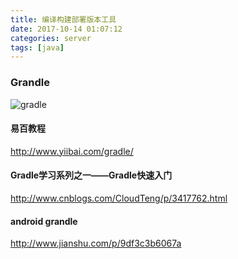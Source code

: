 ```yaml
---
title: 编译构建部署版本工具
date: 2017-10-14 01:07:12
categories: server
tags: [java] 
---
```

### Grandle
![gradle](/images/server/gradle.gif)

#### 易百教程
http://www.yiibai.com/gradle/

#### Gradle学习系列之一——Gradle快速入门

http://www.cnblogs.com/CloudTeng/p/3417762.html

#### android grandle

http://www.jianshu.com/p/9df3c3b6067a
